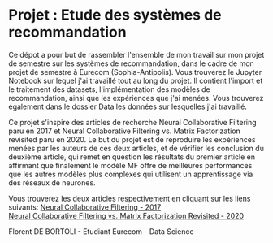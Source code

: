 # Projet : Etude des systèmes de recommandation

<p> Ce dépot a pour but de rassembler l'ensemble de mon travail sur mon projet de semestre sur les systèmes de recommandation, dans le cadre de mon projet de semestre à Eurecom (Sophia-Antipolis). Vous trouverez le Jupyter Notebook sur lequel j'ai travaillé tout au long du projet. Il contient l'import et le traitement des datasets, l'implémentation des modèles de recommandation, ainsi que les expériences que j'ai menées. Vous trouverez également dans le dossier Data les données sur lesquelles j'ai travaillé. <p>
<p> Ce projet s'inspire des articles de recherche Neural Collaborative Filtering paru en 2017 et Neural Collaborative Filtering vs. Matrix Factorization revisited paru en 2020. Le but du projet est de reproduire les expériences menées par les auteurs de ces deux articles, et de vérifier les conclusion du deuxième article, qui remet en question les résultats du premier article en affirmant que finalement le modèle MF offre de meilleures performances que les autres modèles plus complexes qui utilisent un apprentissage via des réseaux de neurones. <p>
  
  Vous trouverez les deux articles respectivement en cliquant sur les liens suivants:
  [Neural Collaborative Filtering - 2017](https://arxiv.org/pdf/1708.05031.pdf)  
  [Neural Collaborative Filtering vs. Matrix Factorization Revisited - 2020]( https://arxiv.org/pdf/2005.09683.pdf)

Florent DE BORTOLI - Etudiant Eurecom - Data Science
